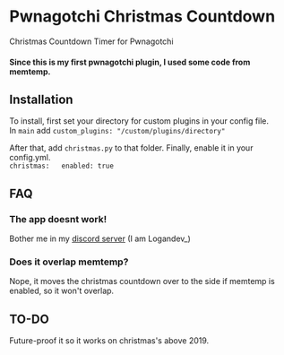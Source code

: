 # Pwnagotchi Christmas Countdown
Christmas Countdown Timer for Pwnagotchi
#### Since this is my first pwnagotchi plugin, I used some code from memtemp.
## Installation
To install, first set your directory for custom plugins in your config file.  
In `main` add `custom_plugins: "/custom/plugins/directory"`

After that, add `christmas.py` to that folder.
Finally, enable it in your config.yml.  
`christmas:  
enabled: true`
## FAQ
### The app doesnt work!
Bother me in my [discord server](https://discord.gg/VuhvYRz) (I am Logandev_)
### Does it overlap memtemp?
Nope, it moves the christmas countdown over to the side if memtemp is enabled, so it won't overlap.
## TO-DO
Future-proof it so it works on christmas's above 2019.
